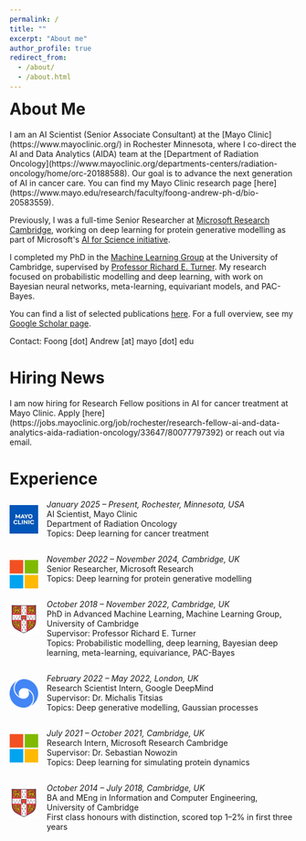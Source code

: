 ```yaml
---
permalink: /
title: ""
excerpt: "About me"
author_profile: true
redirect_from:
  - /about/
  - /about.html
---
```


<h1 style="margin-top: 0;">About Me</h1>
I am an AI Scientist (Senior Associate Consultant) at the [Mayo Clinic](https://www.mayoclinic.org/) in Rochester Minnesota, where I co-direct the AI and Data Analytics (AIDA) team at the [Department of Radiation Oncology](https://www.mayoclinic.org/departments-centers/radiation-oncology/home/orc-20188588).
Our goal is to advance the next generation of AI in cancer care.
You can find my Mayo Clinic research page [here](https://www.mayo.edu/research/faculty/foong-andrew-ph-d/bio-20583559).

Previously, I was a full-time Senior Researcher at [Microsoft Research Cambridge](https://www.microsoft.com/en-us/research/lab/microsoft-research-cambridge/), working on deep learning for protein generative modelling as part of Microsoft's [AI for Science initiative](https://www.microsoft.com/en-us/research/lab/microsoft-research-ai4science/).

I completed my PhD in the [Machine Learning Group](http://mlg.eng.cam.ac.uk/?portfolio=andrew-foong-yue-kwang) at the University of Cambridge, supervised by [Professor Richard E. Turner](https://rich-turner-group.github.io). My research focused on probabilistic modelling and deep learning, with work on Bayesian neural networks, meta-learning, equivariant models, and PAC-Bayes.

You can find a list of selected publications [here](./publications.md). For a full overview, see my [Google Scholar page](https://scholar.google.com/citations?user=2UOjgIUAAAAJ&hl=en).

Contact: Foong [dot] Andrew [at] mayo [dot] edu

<h1>Hiring News</h1>
I am now hiring for Research Fellow positions in AI for cancer treatment at Mayo Clinic. Apply [here](https://jobs.mayoclinic.org/job/rochester/research-fellow-ai-and-data-analytics-aida-radiation-oncology/33647/80077797392) or reach out via email.

<h1>Experience</h1>

<div style="display: flex; align-items: flex-start; margin-bottom: 1em;">
  <img src="../assets/mayo_clinic_logo.jpeg" alt="Mayo Clinic logo"
       style="width: 50px; height: 50px; margin-right: 15px; flex-shrink: 0; vertical-align: top; margin-top: 10px;" />
  <div style="margin-top: 0;">
    <p style="margin-top: 0;">
      <em>January 2025 – Present, Rochester, Minnesota, USA</em><br/>
      AI Scientist, Mayo Clinic<br/>
      Department of Radiation Oncology<br/>
      Topics: Deep learning for cancer treatment
    </p>
  </div>
</div>

<div style="display: flex; align-items: flex-start; margin-bottom: 1em;">
  <img src="../assets/msr.jpeg" alt="Microsoft logo"
       style="width: 50px; height: 50px; margin-right: 15px; flex-shrink: 0; vertical-align: top; margin-top: 10px;" />
  <div style="margin-top: 0;">
    <p style="margin-top: 0;">
      <em>November 2022 – November 2024, Cambridge, UK</em><br/>
      Senior Researcher, Microsoft Research<br/>
      Topics: Deep learning for protein generative modelling
    </p>
  </div>
</div>

<div style="display: flex; align-items: flex-start; margin-bottom: 1em;">
  <img src="../assets/camlogo.png" alt="University of Cambridge logo"
       style="width: 50px; height: 50px; margin-right: 15px; flex-shrink: 0; vertical-align: top; margin-top: 10px;" />
  <div style="margin-top: 0;">
    <p style="margin-top: 0;">
      <em>October 2018 – November 2022, Cambridge, UK</em><br/>
      PhD in Advanced Machine Learning, Machine Learning Group, University of Cambridge<br/>
      Supervisor: Professor Richard E. Turner<br/>
      Topics: Probabilistic modelling, deep learning, Bayesian deep learning, meta-learning, equivariance, PAC-Bayes
    </p>
  </div>
</div>

<div style="display: flex; align-items: flex-start; margin-bottom: 1em;">
  <img src="../assets/deepmind.png" alt="DeepMind logo"
       style="width: 50px; height: 50px; margin-right: 15px; flex-shrink: 0; vertical-align: top; margin-top: 10px;" />
  <div style="margin-top: 0;">
    <p style="margin-top: 0;">
      <em>February 2022 – May 2022, London, UK</em><br/>
      Research Scientist Intern, Google DeepMind<br/>
      Supervisor: Dr. Michalis Titsias<br/>
      Topics: Deep generative modelling, Gaussian processes
    </p>
  </div>
</div>

<div style="display: flex; align-items: flex-start; margin-bottom: 1em;">
  <img src="../assets/msr.jpeg" alt="Microsoft logo"
       style="width: 50px; height: 50px; margin-right: 15px; flex-shrink: 0; vertical-align: top; margin-top: 10px;" />
  <div style="margin-top: 0;">
    <p style="margin-top: 0;">
      <em>July 2021 – October 2021, Cambridge, UK</em><br/>
      Research Intern, Microsoft Research Cambridge<br/>
      Supervisor: Dr. Sebastian Nowozin<br/>
      Topics: Deep learning for simulating protein dynamics
    </p>
  </div>
</div>

<div style="display: flex; align-items: flex-start; margin-bottom: 1em;">
  <img src="../assets/camlogo.png" alt="University of Cambridge logo"
       style="width: 50px; height: 50px; margin-right: 15px; flex-shrink: 0; vertical-align: top; margin-top: 10px;" />
  <div style="margin-top: 0;">
    <p style="margin-top: 0;">
      <em>October 2014 – July 2018, Cambridge, UK</em><br/>
      BA and MEng in Information and Computer Engineering, University of Cambridge<br/>
      First class honours with distinction, scored top 1–2% in first three years
    </p>
  </div>
</div>
